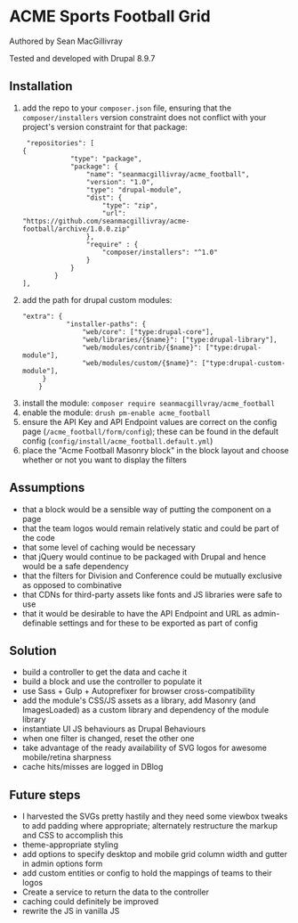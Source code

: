 # ACME Sports Football Grid
Authored by Sean MacGillivray

Tested and developed with Drupal 8.9.7

## Installation
1. add the repo to your `composer.json` file, ensuring that the `composer/installers` version constraint does not conflict with your project's version constraint for that package:
    ```
     "repositories": [
    {
                "type": "package",
                "package": {
                    "name": "seanmacgillivray/acme_football",
                    "version": "1.0",
                    "type": "drupal-module",
                    "dist": {
                        "type": "zip",
                        "url": "https://github.com/seanmacgillivray/acme-football/archive/1.0.0.zip"
                    },
                    "require" : {
                        "composer/installers": "^1.0"
                    }
                }
            }
    ],
    ```
2. add the path for drupal custom modules: 
    ```
    "extra": {
               "installer-paths": {
                   "web/core": ["type:drupal-core"],
                   "web/libraries/{$name}": ["type:drupal-library"],
                   "web/modules/contrib/{$name}": ["type:drupal-module"],
                   "web/modules/custom/{$name}": ["type:drupal-custom-module"],
         }
        }
    ```
2. install the module: `composer require seanmacgillvray/acme_football`
3. enable the module: `drush pm-enable acme_football`
4. ensure the API Key and API Endpoint values are correct on the config page (`/acme_football/form/config`); these can be found in the default config (`config/install/acme_football.default.yml`)
3. place the "Acme Football Masonry block" in the block layout and choose whether or not you want to display the filters

## Assumptions
* that a block would be a sensible way of putting the component on a page
* that the team logos would remain relatively static and could be part of the code
* that some level of caching would be necessary
* that jQuery would continue to be packaged with Drupal and hence would be a safe dependency
* that the filters for Division and Conference could be mutually exclusive as opposed to combinative
* that CDNs for third-party assets like fonts and JS libraries were safe to use
* that it would be desirable to have the API Endpoint and URL as admin-definable settings and for these to be exported as part of config

## Solution
* build a controller to get the data and cache it
* build a block and use the controller to populate it
* use Sass + Gulp + Autoprefixer for browser cross-compatibility
* add the module's CSS/JS assets as a library, add Masonry (and ImagesLoaded) as a custom library and dependency of the module library
* instantiate UI JS behaviours as Drupal Behaviours
* when one filter is changed, reset the other one
* take advantage of the ready availability of SVG logos for awesome mobile/retina sharpness
* cache hits/misses are logged in DBlog

## Future steps
* I harvested the SVGs pretty hastily and they need some viewbox tweaks to add padding where appropriate; alternately restructure the markup and CSS to accomplish this
* theme-appropriate styling
* add options to specify desktop and mobile grid column width and gutter in admin options form
* add custom entities or config to hold the mappings of teams to their logos
* Create a service to return the data to the controller
* caching could definitely be improved
* rewrite the JS in vanilla JS
